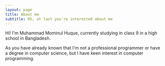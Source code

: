 ```yaml
---
layout: page
title: About me
subtitle: Oh, at last you're interested about me
---
```


Hi! I'm Muhammad Mominul Huque, currently studying in class 9 in a high school in Bangladesh.

As you have already known that I'm not a professional programmer or have a degree in computer science, but I have keen interest in computer programming.

